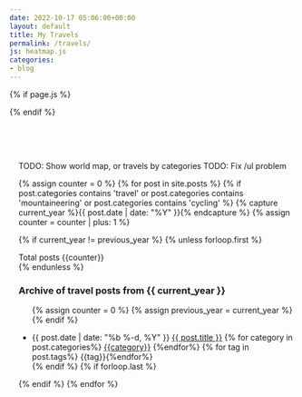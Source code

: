```yaml
---
date: 2022-10-17 05:06:00+00:00
layout: default
title: My Travels
permalink: /travels/
js: heatmap.js
categories:
- blog
---
```

{% if page.js %}
  <script src="/assets/js/{{ page.js }}"></script>
{% endif %}

<div class="content" style="padding-top: 4rem;margin-left: 1rem;">
  <div>
     TODO: Show world map, or travels by categories
     TODO: Fix /ul problem
  </div>
  <!-- experimental heatmap-->
  <div class="heatmap">
    <div id="commit-graph" class="grid"></div>
  </div>

{% assign counter = 0 %}
{% for post in site.posts %}
 {% if post.categories contains 'travel' or post.categories contains 'mountaineering' or post.categories contains 'cycling' %}
  {% capture current_year %}{{ post.date | date: "%Y" }}{% endcapture %}
  {% assign counter = counter | plus: 1 %}
  
  {% if current_year != previous_year %}
    {% unless forloop.first %}
      <div class="tag is-danger"> Total posts {{counter}}</div>
      </ul>
    {% endunless %}
    <h3>Archive of travel posts from {{ current_year }}</h3>
    <ul>
    {% assign counter = 0 %}
    {% assign previous_year = current_year %}
  {% endif %}
  
  <li>
    <span class="post-date">{{ post.date | date: "%b %-d, %Y" }}</span>
    <a href="{{ post.url | relative_url }}">{{ post.title }}</a>
    {% for category in post.categories%} <span class="tag is-primary"><a href="/index.html#{{ category | slugify }}">{{category}}</a></span> {%endfor%}
    {% for tag in post.tags%} <span class="tag is-secondary">{{tag}}</span>{%endfor%}
  </li>
  {% endif %}
  {% if forloop.last %}
     </ul>
  {% endif %}
{% endfor %}
</div>


